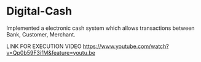 # Digital-Cash
Implemented a electronic cash system which allows transactions between Bank, Customer, Merchant.

LINK FOR EXECUTION VIDEO
https://www.youtube.com/watch?v=Qp0b59F3ifM&feature=youtu.be
